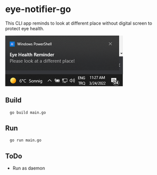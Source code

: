 
# eye-notifier-go

This CLI app reminds to look at different place without digital screen to protect eye health.

![Screenshot](notification.png)


## Build

```bash
  go build main.go
```

## Run

```bash
  go run main.go
```
    
    

## ToDo
- Run as daemon
